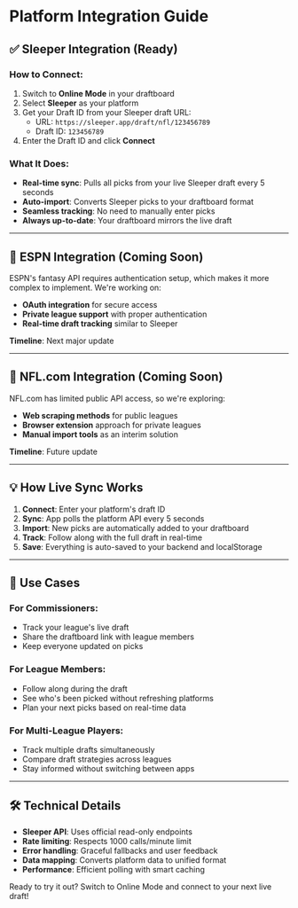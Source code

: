 # Platform Integration Guide

## ✅ **Sleeper Integration** (Ready)

### How to Connect:
1. Switch to **Online Mode** in your draftboard
2. Select **Sleeper** as your platform
3. Get your Draft ID from your Sleeper draft URL:
   - URL: `https://sleeper.app/draft/nfl/123456789`
   - Draft ID: `123456789`
4. Enter the Draft ID and click **Connect**

### What It Does:
- **Real-time sync**: Pulls all picks from your live Sleeper draft every 5 seconds
- **Auto-import**: Converts Sleeper picks to your draftboard format
- **Seamless tracking**: No need to manually enter picks
- **Always up-to-date**: Your draftboard mirrors the live draft

---

## 🚧 **ESPN Integration** (Coming Soon)

ESPN's fantasy API requires authentication setup, which makes it more complex to implement. We're working on:

- **OAuth integration** for secure access
- **Private league support** with proper authentication
- **Real-time draft tracking** similar to Sleeper

**Timeline**: Next major update

---

## 🚧 **NFL.com Integration** (Coming Soon)

NFL.com has limited public API access, so we're exploring:

- **Web scraping methods** for public leagues
- **Browser extension** approach for private leagues
- **Manual import tools** as an interim solution

**Timeline**: Future update

---

## 💡 **How Live Sync Works**

1. **Connect**: Enter your platform's draft ID
2. **Sync**: App polls the platform API every 5 seconds
3. **Import**: New picks are automatically added to your draftboard
4. **Track**: Follow along with the full draft in real-time
5. **Save**: Everything is auto-saved to your backend and localStorage

---

## 🎯 **Use Cases**

### **For Commissioners:**
- Track your league's live draft
- Share the draftboard link with league members
- Keep everyone updated on picks

### **For League Members:**
- Follow along during the draft
- See who's been picked without refreshing platforms
- Plan your next picks based on real-time data

### **For Multi-League Players:**
- Track multiple drafts simultaneously
- Compare draft strategies across leagues
- Stay informed without switching between apps

---

## 🛠 **Technical Details**

- **Sleeper API**: Uses official read-only endpoints
- **Rate limiting**: Respects 1000 calls/minute limit
- **Error handling**: Graceful fallbacks and user feedback
- **Data mapping**: Converts platform data to unified format
- **Performance**: Efficient polling with smart caching

Ready to try it out? Switch to Online Mode and connect to your next live draft!
